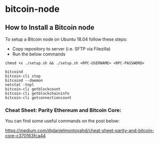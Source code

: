 # bitcoin-node

## How to Install a Bitcoin node

To setup a Bitcoin node on Ubuntu 18.04 follow these steps:
- Copy repository to server (i.e. SFTP via Filezilla)
- Run the below commands

```
chmod +x ./setup.sh && ./setup.sh <RPC-USERNAME> <RPC-PASSWORD>
```

```
bitcoind
bitcoin-cli stop
bitcoind --daemon
netstat -tnpl
bitcoin-cli getblockcount
bitcoin-cli getblockchaininfo
bitcoin-cli getconnectioncount
```

### Cheat Sheet: Parity Ethereum and Bitcoin Core:
You can find some useful commands on the post below:

https://medium.com/@danielmontoyahd/cheat-sheet-parity-and-bitcoin-core-c370163fca44
